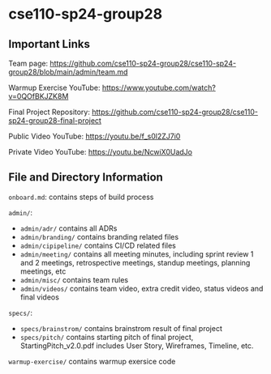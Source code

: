 # cse110-sp24-group28 

## Important Links
Team page: https://github.com/cse110-sp24-group28/cse110-sp24-group28/blob/main/admin/team.md  

Warmup Exercise YouTube: https://www.youtube.com/watch?v=0QOfBKJZK8M   

Final Project Repository: https://github.com/cse110-sp24-group28/cse110-sp24-group28-final-project   

Public Video YouTube:  https://youtu.be/f_s0l2ZJ7i0 

Private Video YouTube:   https://youtu.be/NcwiX0UadJo 

## File and Directory Information

`onboard.md`: contains steps of build process

`admin/`: 
- `admin/adr/` contains all ADRs 
- `admin/branding/` contains branding related files
- `admin/cipipeline/` contains CI/CD related files
- `admin/meeting/` contains all meeting minutes, including sprint review 1 and 2 meetings, retrospective meetings, standup meetings, planning meetings, etc
- `admin/misc/` contains team rules 
- `admin/videos/` contains team video, extra credit video, status videos and final videos

`specs/`:
- `specs/brainstrom/` contains brainstrom result of final project
- `specs/pitch/` contains starting pitch of final project, StartingPitch_v2.0.pdf includes User Story, Wireframes, Timeline, etc.

`warmup-exercise/` contains warmup exersice code
